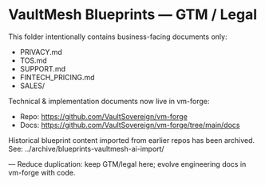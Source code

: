 # VaultMesh Blueprints — GTM / Legal

This folder intentionally contains business-facing documents only:

- PRIVACY.md
- TOS.md
- SUPPORT.md
- FINTECH_PRICING.md
- SALES/

Technical & implementation documents now live in vm-forge:

- Repo: https://github.com/VaultSovereign/vm-forge
- Docs: https://github.com/VaultSovereign/vm-forge/tree/main/docs

Historical blueprint content imported from earlier repos has been archived.
See: ../archive/blueprints-vaultmesh-ai-import/

— Reduce duplication: keep GTM/legal here; evolve engineering docs in vm-forge with code.

